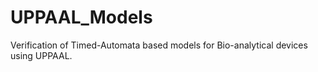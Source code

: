 # UPPAAL_Models
Verification of Timed-Automata based models for Bio-analytical devices using UPPAAL.
